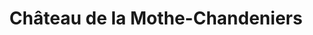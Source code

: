 ---
guid: "56b01697deac"
title: "Château de la Mothe-Chandeniers"
latlng: "47.092390, 0.032461"
youtubeId: "SUsjsqAjer4" 
---
